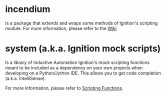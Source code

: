 # incendium
Is a package that extends and wraps some methods of Ignition's scripting module.  For more information, please refer to
the [Wiki](https://github.com/thecesrom/Ignition/wiki/incendium)

# system (a.k.a. Ignition mock scripts)
Is a library of Inductive Automation Ignition's mock scripting functions meant to be included as a dependency on your
own projects when developing on a Python/Jython IDE. This allows you to get code completion (a.k.a. IntelliSense).

For more information, please refer to
[Scripting Functions](https://docs.inductiveautomation.com/display/DOC79/Scripting+Functions?src=sidebar).
